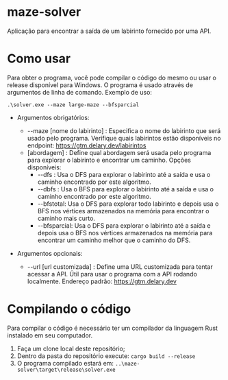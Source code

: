 # maze-solver
Aplicação para encontrar a saída de um labirinto fornecido por uma API.

# Como usar
Para obter o programa, você pode compilar o código do mesmo ou usar o release disponível para Windows. O programa é usado através de argumentos de linha de comando. Exemplo de uso:

    .\solver.exe --maze large-maze --bfsparcial

- Argumentos obrigatórios:
    - --maze [nome do labirinto] : Especifica o nome do labirinto que será usado pelo programa. Verifique quais labirintos estão disponíveis no endpoint: https://gtm.delary.dev/labirintos
    - [abordagem] : Define qual abordagem será usada pelo programa para explorar o labirinto e encontrar um caminho. Opções disponíveis:
        - --dfs : Usa o DFS para explorar o labirinto até a saída e usa o caminho encontrado por este algoritmo.
        - --dbfs : Usa o BFS para explorar o labirinto até a saída e usa o caminho encontrado por este algoritmo.
        - --bfstotal: Usa o DFS para explorar todo labirinto e depois usa o BFS nos vértices armazenados na memória para encontrar o caminho mais curto.
        - --bfsparcial: Usa o DFS para explorar o labirinto até a saída e depois usa o BFS nos vértices armazenados na memória para encontrar um caminho melhor que o caminho do DFS.

- Argumentos opcionais:
    - --url [url customizada] : Define uma URL customizada para tentar acessar a API. Útil para usar o programa com a API rodando localmente. Endereço padrão: https://gtm.delary.dev

# Compilando o código

Para compilar o código é necessário ter um compilador da linguagem Rust instalado em seu computador.

1. Faça um clone local deste repositório;
2. Dentro da pasta do repositório execute: ```cargo build --release```
3. O programa compilado estará em: ```..\maze-solver\target\release\solver.exe```
